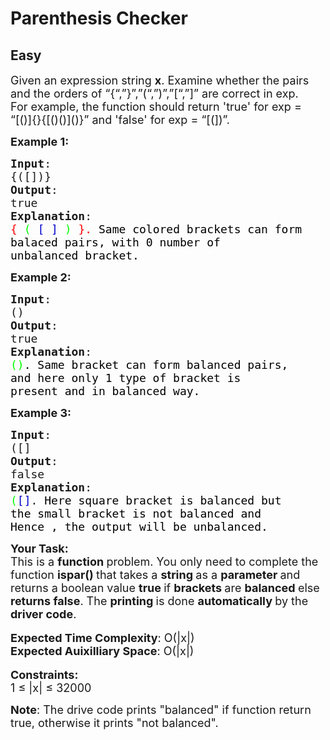 # Parenthesis Checker
## Easy
<div class="problems_problem_content__Xm_eO" style="user-select: auto;"><p style="user-select: auto;"><span style="font-size: 18px; user-select: auto;">Given an expression string <strong style="user-select: auto;">x</strong>. Examine whether the pairs and the orders of “{“,”}”,”(“,”)”,”[“,”]” are correct in exp.<br style="user-select: auto;">
For example, the function should return 'true' for exp = “[()]{}{[()()]()}” and 'false' for exp = “[(])”.</span></p>

<p style="user-select: auto;"><span style="font-size: 18px; user-select: auto;"><strong style="user-select: auto;">Example 1:</strong></span></p>

<pre style="user-select: auto;"><span style="font-size: 18px; user-select: auto;"><strong style="user-select: auto;">Input</strong>:
{([])}
<strong style="user-select: auto;">Output</strong>: 
true
<strong style="user-select: auto;">Explanation</strong>: 
<span style="color: rgb(255, 0, 0); user-select: auto;">{</span> <span style="color: rgb(0, 255, 0); user-select: auto;">(</span> <span style="color: rgb(0, 0, 205); user-select: auto;">[</span> <span style="color: rgb(0, 0, 205); user-select: auto;">]</span> <span style="color: rgb(0, 255, 0); user-select: auto;">)</span> <span style="color: rgb(255, 0, 0); user-select: auto;">}.&nbsp;</span><span style="color: rgb(0, 0, 0); user-select: auto;">Same colored brackets can form 
balaced pairs, with 0 number of 
unbalanced bracket.</span>
</span></pre>

<p style="user-select: auto;"><span style="font-size: 18px; user-select: auto;"><strong style="user-select: auto;">Example 2:</strong></span></p>

<pre style="user-select: auto;"><span style="font-size: 18px; user-select: auto;"><strong style="user-select: auto;">Input</strong>: 
()
<strong style="user-select: auto;">Output</strong>: 
true
<strong style="user-select: auto;">Explanation</strong>: 
<span style="color: rgb(0, 255, 0); user-select: auto;">()</span><span style="color: rgb(0, 0, 0); user-select: auto;">. Same bracket can form balanced pairs, 
and here only 1 type of bracket is 
present and in balanced way.</span></span>
</pre>

<p style="user-select: auto;"><span style="font-size: 18px; user-select: auto;"><strong style="user-select: auto;">Example 3:</strong></span></p>

<pre style="user-select: auto;"><span style="font-size: 18px; user-select: auto;"><strong style="user-select: auto;">Input</strong>: 
([]
<strong style="user-select: auto;">Output</strong>: 
false
<strong style="user-select: auto;">Explanation</strong>: 
<span style="color: rgb(0, 255, 0); user-select: auto;">(</span><span style="color: rgb(0, 0, 205); user-select: auto;">[]</span>.<span style="color: rgb(0, 0, 0); user-select: auto;"> Here square bracket is balanced but 
the small bracket is not balanced and 
Hence , the output will be unbalanced.</span></span></pre>

<p style="user-select: auto;"><span style="font-size: 18px; user-select: auto;"><strong style="user-select: auto;">Your Task:</strong><br style="user-select: auto;">
This is a <strong style="user-select: auto;">function </strong>problem. You only need to complete the function <strong style="user-select: auto;">ispar()&nbsp;</strong>that takes a&nbsp;<strong style="user-select: auto;">string </strong>as a&nbsp;<strong style="user-select: auto;">parameter </strong>and returns a boolean value&nbsp;<strong style="user-select: auto;">true </strong>if <strong style="user-select: auto;">brackets </strong>are <strong style="user-select: auto;">balanced </strong>else <strong style="user-select: auto;">returns false</strong>. The <strong style="user-select: auto;">printing </strong>is done <strong style="user-select: auto;">automatically </strong>by the <strong style="user-select: auto;">driver code</strong>.</span><br style="user-select: auto;">
<br style="user-select: auto;">
<span style="font-size: 18px; user-select: auto;"><strong style="user-select: auto;">Expected Time Complexity</strong>: O(|x|)<br style="user-select: auto;">
<strong style="user-select: auto;">Expected Auixilliary Space</strong>: O(|x|)</span><br style="user-select: auto;">
<br style="user-select: auto;">
<span style="font-size: 18px; user-select: auto;"><strong style="user-select: auto;">Constraints:</strong><br style="user-select: auto;">
1 ≤ |x| ≤ </span><span style="font-size: 18px; user-select: auto;">32000</span></p>

<p style="user-select: auto;"><span style="font-size: 18px; user-select: auto;"><strong style="user-select: auto;">Note</strong>: The drive code prints "balanced" if function return true, otherwise it prints "not balanced".</span></p>
</div>